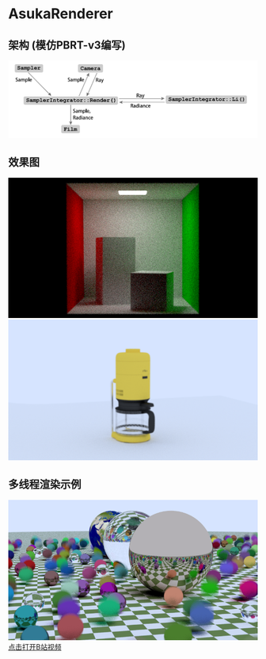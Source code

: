 # AsukaRenderer

## 架构 (模仿PBRT-v3编写)
![](images/arch.png)

## 效果图
![](images/result_002.png)
![](images/result_003.png)

## 多线程渲染示例

![[](https://www.bilibili.com/video/BV1aC4y197TG/)](images/result_001.png)  
[点击打开B站视频](https://www.bilibili.com/video/BV1aC4y197TG/)